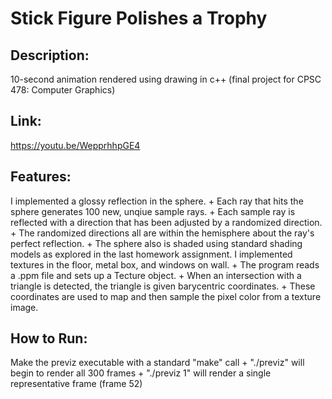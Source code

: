 # Stick Figure Polishes a Trophy
## Description:
10-second animation rendered using drawing in c++ (final project for CPSC 478: Computer Graphics)

## Link:
https://youtu.be/WepprhhpGE4

## Features:
I implemented a glossy reflection in the sphere. 
    + Each ray that hits the sphere generates 100 new, unqiue sample rays.
    + Each sample ray is reflected with a direction that has been adjusted by a randomized direction.
    + The randomized directions all are within the hemisphere about the ray's perfect reflection.
    + The sphere also is shaded using standard shading models as explored in the last homework assignment. 
I implemented textures in the floor, metal box, and windows on wall. 
    + The program reads a .ppm file and sets up a Tecture object. 
    + When an intersection with a triangle is detected, the triangle is given barycentric coordinates. 
    + These coordinates are used to map and then sample the pixel color from a texture image.

## How to Run:
Make the previz executable with a standard "make" call
    + "./previz" will begin to render all 300 frames
    + "./previz 1" will render a single representative frame (frame 52)
